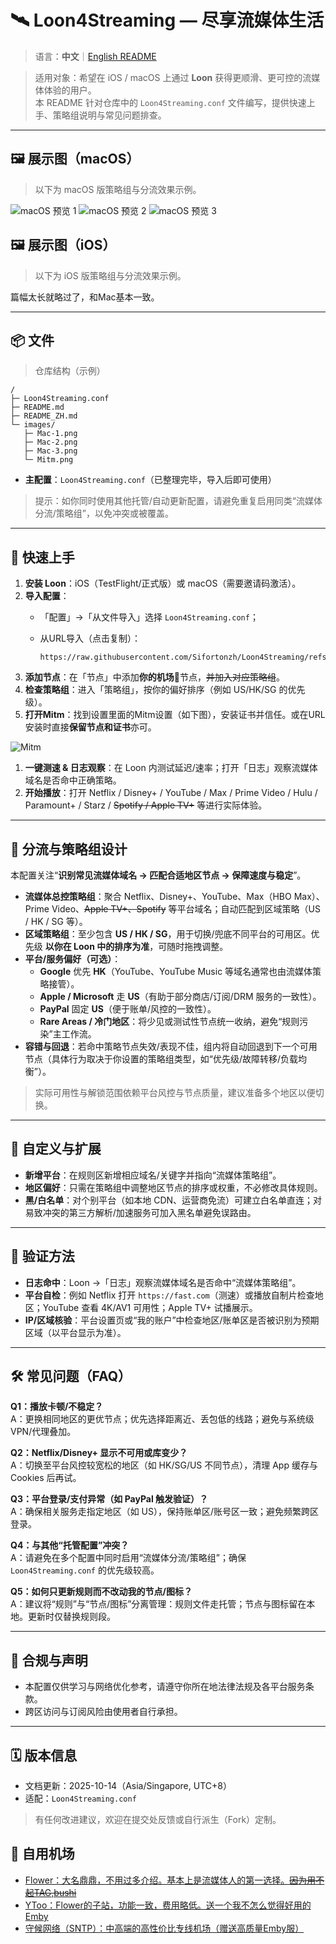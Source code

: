# 🛰️ Loon4Streaming — 尽享流媒体生活
> 语言：**中文**｜[English README](./README.md)

> 适用对象：希望在 iOS / macOS 上通过 **Loon** 获得更顺滑、更可控的流媒体体验的用户。  
> 本 README 针对仓库中的 `Loon4Streaming.conf` 文件编写，提供快速上手、策略组说明与常见问题排查。

---

## 🖼️ 展示图（macOS）
> 以下为 macOS 版策略组与分流效果示例。

![macOS 预览 1](images/Mac-1.png)
![macOS 预览 2](images/Mac-2.png)
![macOS 预览 3](images/Mac-3.png)


## 🖼️ 展示图（iOS）
> 以下为 iOS 版策略组与分流效果示例。

篇幅太长就略过了，和Mac基本一致。

---

## 📦 文件

> 仓库结构（示例）
```
/
├─ Loon4Streaming.conf
├─ README.md
├─ README_ZH.md
└─ images/
   ├─ Mac-1.png
   ├─ Mac-2.png
   ├─ Mac-3.png
   └─ Mitm.png
```

- **主配置**：`Loon4Streaming.conf`（已整理完毕，导入后即可使用）

> 提示：如你同时使用其他托管/自动更新配置，请避免重复启用同类“流媒体分流/策略组”，以免冲突或被覆盖。

---

## 🚀 快速上手
1. **安装 Loon**：iOS（TestFlight/正式版）或 macOS（需要邀请码激活）。  
2. **导入配置**：
   - 「配置」→「从文件导入」选择 `Loon4Streaming.conf`；
   - 从URL导入（点击复制）：

     ```
     https://raw.githubusercontent.com/Sifortonzh/Loon4Streaming/refs/heads/main/Loon4Streaming.conf
     ```
3. **添加节点**：在「节点」中添加**你的机场**🛫节点，~~并加入对应策略组~~。
4. **检查策略组**：进入「策略组」，按你的偏好排序（例如 US/HK/SG 的优先级）。
5. **打开Mitm**：找到设置里面的Mitm设置（如下图），安装证书并信任。或在URL安装时直接**保留节点和证书**亦可。

![Mitm](images/Mitm.png)

1. **一键测速 & 日志观察**：在 Loon 内测试延迟/速率；打开「日志」观察流媒体域名是否命中正确策略。
2. **开始播放**：打开 Netflix / Disney+ / YouTube / Max / Prime Video / Hulu / Paramount+ / Starz / ~~Spotify / Apple TV+~~ 等进行实际体验。

---

## 🧠 分流与策略组设计
本配置关注“**识别常见流媒体域名 → 匹配合适地区节点 → 保障速度与稳定**”。

- **流媒体总控策略组**：聚合 Netflix、Disney+、YouTube、Max（HBO Max）、Prime Video、~~Apple TV+、Spotify~~ 等平台域名；自动匹配到区域策略（US / HK / SG 等）。
- **区域策略组**：至少包含 **US / HK / SG**，用于切换/兜底不同平台的可用区。优先级 **以你在 Loon 中的排序为准**，可随时拖拽调整。
- **平台/服务偏好（可选）**：
  - **Google** 优先 **HK**（YouTube、YouTube Music 等域名通常也由流媒体策略接管）。
  - **Apple / Microsoft** 走 **US**（有助于部分商店/订阅/DRM 服务的一致性）。
  - **PayPal** 固定 **US**（便于账单/风控的一致性）。
  - **Rare Areas / 冷门地区**：将少见或测试性节点统一收纳，避免“规则污染”主工作流。
- **容错与回退**：若命中策略节点失效/表现不佳，组内将自动回退到下一个可用节点（具体行为取决于你设置的策略组类型，如“优先级/故障转移/负载均衡”）。

> 实际可用性与解锁范围依赖平台风控与节点质量，建议准备多个地区以便切换。

---

## 🧩 自定义与扩展
- **新增平台**：在规则区新增相应域名/关键字并指向“流媒体策略组”。
- **地区偏好**：只需在策略组中调整地区节点的排序或权重，不必修改具体规则。
- **黑/白名单**：对个别平台（如本地 CDN、运营商免流）可建立白名单直连；对易致冲突的第三方解析/加速服务可加入黑名单避免误路由。

---

## 🧪 验证方法
- **日志命中**：Loon →「日志」观察流媒体域名是否命中“流媒体策略组”。
- **平台自检**：例如 Netflix 打开 `https://fast.com`（测速）或播放自制片检查地区；YouTube 查看 4K/AV1 可用性；Apple TV+ 试播展示。  
- **IP/区域核验**：平台设置页或“我的账户”中检查地区/账单区是否被识别为预期区域（以平台显示为准）。

---

## 🛠️ 常见问题（FAQ）
**Q1：播放卡顿/不稳定？**  
A：更换相同地区的更优节点；优先选择距离近、丢包低的线路；避免与系统级 VPN/代理叠加。

**Q2：Netflix/Disney+ 显示不可用或库变少？**  
A：切换至平台风控较宽松的地区（如 HK/SG/US 不同节点），清理 App 缓存与 Cookies 后再试。

**Q3：平台登录/支付异常（如 PayPal 触发验证）？**  
A：确保相关服务走指定地区（如 US），保持账单区/账号区一致；避免频繁跨区登录。

**Q4：与其他“托管配置”冲突？**  
A：请避免在多个配置中同时启用“流媒体分流/策略组”；确保 `Loon4Streaming.conf` 的优先级较高。

**Q5：如何只更新规则而不改动我的节点/图标？**  
A：建议将“规则”与“节点/图标”分离管理：规则文件走托管；节点与图标留在本地。更新时仅替换规则段。

---

## 🔐 合规与声明
- 本配置仅供学习与网络优化参考，请遵守你所在地法律法规及各平台服务条款。  
- 跨区访问与订阅风险由使用者自行承担。

---

## 🗓️ 版本信息
- 文档更新：2025-10-14（Asia/Singapore, UTC+8）
- 适配：`Loon4Streaming.conf`

> 有任何改进建议，欢迎在提交处反馈或自行派生（Fork）定制。

## 🛫 自用机场

- [Flower：大名鼎鼎，不用过多介绍。基本上是流媒体人的第一选择。~~因为用不起TAG,bushi~~](https://api-flowercloud.com/aff.php?aff=13383)
- [YToo：Flower的子站，功能一致，费用略低。送一个我不怎么觉得好用的Emby](https://y-too.com/aff.php?aff=7148)
- [守候网络（SNTP）：中高端的高性价比专线机场（赠送高质量Emby服）](https://d.xn--hwqp2zit2amna.net/auth/register?code=BcADJolY)

